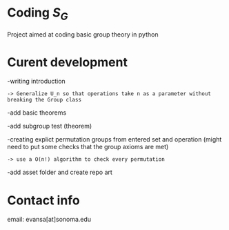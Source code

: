 # Coding $S_{G}$
Project aimed at coding basic group theory in python

# Curent development

-writing introduction 

    -> Generalize U_n so that operations take n as a parameter without breaking the Group class
    
-add basic theorems

-add subgroup test (theorem)

-creating explict permutation groups from entered set and operation (might need to put some checks that the group axioms are met)

    -> use a O(n!) algorithm to check every permutation
    

-add asset folder and create repo art 


# Contact info
email: evansa[at]sonoma.edu
